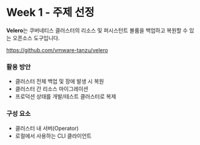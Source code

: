 # Week 1 - 주제 선정

**Velero**는 쿠버네티스 클러스터의 리소스 및 퍼시스턴트 볼륨을 백업하고 복원할 수 있는 오픈소스 도구입니다.

https://github.com/vmware-tanzu/velero

### 활용 방안

- 클러스터 전체 백업 및 장애 발생 시 복원
- 클러스터 간 리소스 마이그레이션
- 프로덕션 상태를 개발/테스트 클러스터로 복제

### 구성 요소
- 클러스터 내 서버(Operator)
- 로컬에서 사용하는 CLI 클라이언트
